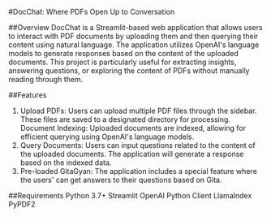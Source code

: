 #DocChat: Where PDFs Open Up to Conversation

##Overview
DocChat is a Streamlit-based web application that allows users to interact with PDF documents by uploading them and then querying their content using natural language. The application utilizes OpenAI's language models to generate responses based on the content of the uploaded documents. This project is particularly useful for extracting insights, answering questions, or exploring the content of PDFs without manually reading through them. 

##Features
1. Upload PDFs: Users can upload multiple PDF files through the sidebar. These files are saved to a designated directory for processing.
Document Indexing: Uploaded documents are indexed, allowing for efficient querying using OpenAI's language models.
2. Query Documents: Users can input questions related to the content of the uploaded documents. The application will generate a response based on the indexed data.
3. Pre-loaded GitaGyan: The application includes a special feature where the users' can get answers to their questions based on Gita. 

##Requirements
Python 3.7+
Streamlit
OpenAI Python Client
LlamaIndex
PyPDF2 
